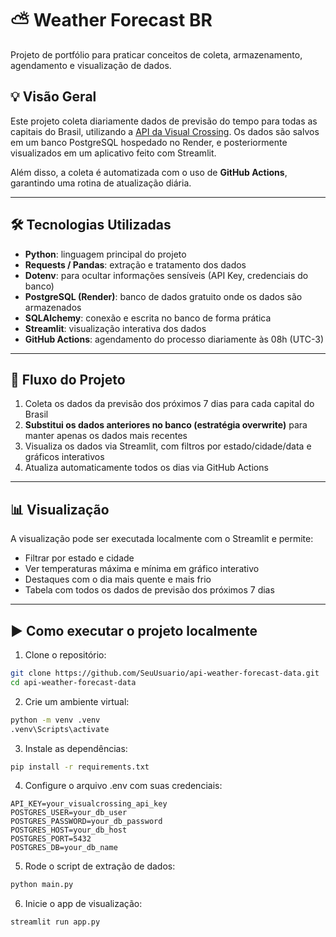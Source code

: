 # ⛅ Weather Forecast BR

Projeto de portfólio para praticar conceitos de coleta, armazenamento, agendamento e visualização de dados.

## 💡 Visão Geral

Este projeto coleta diariamente dados de previsão do tempo para todas as capitais do Brasil, utilizando a [API da Visual Crossing](https://www.visualcrossing.com/). Os dados são salvos em um banco PostgreSQL hospedado no Render, e posteriormente visualizados em um aplicativo feito com Streamlit.

Além disso, a coleta é automatizada com o uso de **GitHub Actions**, garantindo uma rotina de atualização diária.

---

## 🛠️ Tecnologias Utilizadas

- **Python**: linguagem principal do projeto  
- **Requests / Pandas**: extração e tratamento dos dados  
- **Dotenv**: para ocultar informações sensíveis (API Key, credenciais do banco)  
- **PostgreSQL (Render)**: banco de dados gratuito onde os dados são armazenados  
- **SQLAlchemy**: conexão e escrita no banco de forma prática  
- **Streamlit**: visualização interativa dos dados  
- **GitHub Actions**: agendamento do processo diariamente às 08h (UTC-3)

---

## 🔁 Fluxo do Projeto

1. Coleta os dados da previsão dos próximos 7 dias para cada capital do Brasil  
2. **Substitui os dados anteriores no banco (estratégia overwrite)** para manter apenas os dados mais recentes  
3. Visualiza os dados via Streamlit, com filtros por estado/cidade/data e gráficos interativos  
4. Atualiza automaticamente todos os dias via GitHub Actions

---

## 📊 Visualização

A visualização pode ser executada localmente com o Streamlit e permite:

- Filtrar por estado e cidade
- Ver temperaturas máxima e mínima em gráfico interativo
- Destaques com o dia mais quente e mais frio
- Tabela com todos os dados de previsão dos próximos 7 dias

---

## ▶️ Como executar o projeto localmente

1. Clone o repositório:

```bash
git clone https://github.com/SeuUsuario/api-weather-forecast-data.git
cd api-weather-forecast-data
```

2. Crie um ambiente virtual:
```bash
python -m venv .venv
.venv\Scripts\activate
```

3. Instale as dependências:
```bash
pip install -r requirements.txt
```

4. Configure o arquivo .env com suas credenciais:
```env
API_KEY=your_visualcrossing_api_key
POSTGRES_USER=your_db_user
POSTGRES_PASSWORD=your_db_password
POSTGRES_HOST=your_db_host
POSTGRES_PORT=5432
POSTGRES_DB=your_db_name
```

5. Rode o script de extração de dados:
```bash
python main.py
```

6. Inicie o app de visualização:
```bash
streamlit run app.py
```